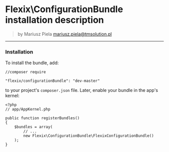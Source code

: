 
# Flexix\ConfigurationBundle installation description

>by Mariusz Piela <mariusz.piela@tmsolution.pl>


---



### Installation

To install the bundle, add: 

```
//composer require

"flexix/configurationBundle": "dev-master"
```

to your project's `composer.json` file. Later, enable your bundle in the app's kernel:

```
<?php
// app/AppKernel.php

public function registerBundles()
{
    $bundles = array(
        // ...
        new Flexix\ConfigurationBundle\FlexixConfigurationBundle()
    );
}
